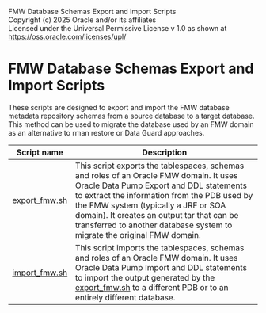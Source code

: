 FMW Database Schemas Export and Import Scripts  
Copyright (c) 2025 Oracle and/or its affiliates  
Licensed under the Universal Permissive License v 1.0 as shown at https://oss.oracle.com/licenses/upl/  

# FMW Database Schemas Export and Import Scripts
These scripts are designed to export and import the FMW database metadata repository schemas from a source database to a target database. This method can be used to migrate the database used by an FMW domain as an alternative to rman restore or Data Guard approaches.

| Script name  | Description |
| ------------- | ------------- |
| [export_fmw.sh](./export_fmw.sh) | This script exports the tablespaces, schemas and roles of an Oracle FMW domain. It uses Oracle Data Pump Export and DDL statements to extract the information from the PDB used by the FMW system (typically a JRF or SOA domain). It creates an output tar that can be transferred to another database system to migrate the original FMW domain. |
| [import_fmw.sh](./import_fmw.sh) | This script imports the tablespaces, schemas and roles of an Oracle FMW domain. It uses Oracle Data Pump Import and DDL statements to import the output generated by the [export_fmw.sh](./export_fmw.sh) to a different PDB or to an entirely different database. |
